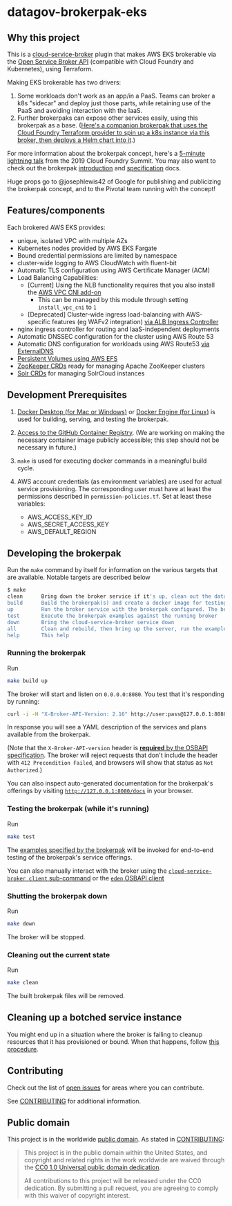# datagov-brokerpak-eks

## Why this project

This is a
[cloud-service-broker](https://github.com/pivotal/cloud-service-broker) plugin
that makes AWS EKS brokerable via the [Open Service Broker API](https://www.openservicebrokerapi.org/) (compatible with Cloud Foundry and Kubernetes), using Terraform.

Making EKS brokerable has two drivers:

1. Some workloads don't work as an app/in a PaaS. Teams can broker a k8s "sidecar" and deploy just those parts, while retaining use of the PaaS and avoiding interaction with the IaaS.
2. Further brokerpaks can expose other services easily, using this brokerpak as a base. ([Here's a companion brokerpak that uses the Cloud Foundry Terraform provider to spin up a k8s instance via this broker, then deploys a Helm chart into it](https://github.com/GSA/datagov-brokerpak).)

For more information about the brokerpak concept, here's a [5-minute lightning
talk](https://www.youtube.com/watch?v=BXIvzEfHil0) from the 2019 Cloud Foundry Summit. You may also want to check out the brokerpak
[introduction](https://github.com/pivotal/cloud-service-broker/blob/master/docs/brokerpak-intro.md)
and
[specification](https://github.com/pivotal/cloud-service-broker/blob/master/docs/brokerpak-specification.md)
docs.

Huge props go to @josephlewis42 of Google for publishing and publicizing the
brokerpak concept, and to the Pivotal team running with the concept!

## Features/components

Each brokered AWS EKS provides:

- unique, isolated VPC with multiple AZs
- Kubernetes nodes provided by AWS EKS Fargate
- Bound credential permissions are limited by namespace
- cluster-wide logging to AWS CloudWatch with fluent-bit
- Automatic TLS configuration using AWS Certificate Manager (ACM)
- Load Balancing Capabilities:
  - [Current] Using the NLB functionality requires that you also install the [AWS VPC CNI add-on](https://github.com/GSA/datagov-brokerpak-eks/pull/69/files#diff-54dc6204ad9b3495e7157b5dab706ac9b1e4f19d69f127eec9959e80e2b0aa93R34-R37)
    - This can be managed by this module through setting `install_vpc_cni` to `1`
  - [Deprecated] Cluster-wide ingress load-balancing with AWS-specific features (eg WAFv2 integration) [via ALB Ingress Controller](https://kubernetes-sigs.github.io/aws-load-balancer-controller/latest/)
- nginx ingress controller for routing and IaaS-independent deployments
- Automatic DNSSEC configuration for the cluster using AWS Route 53
- Automatic DNS configuration for workloads using AWS Route53 [via ExternalDNS](https://github.com/kubernetes-sigs/external-dns)
- [Persistent Volumes using AWS EFS](https://aws.amazon.com/blogs/aws/new-aws-fargate-for-amazon-eks-now-supports-amazon-efs/)
- [ZooKeeper CRDs](https://github.com/pravega/zookeeper-operator) ready for
  managing Apache ZooKeeper clusters
- [Solr CRDs](https://github.com/apache/solr-operator) for managing
  SolrCloud instances

## Development Prerequisites

1. [Docker Desktop (for Mac or
Windows)](https://www.docker.com/products/docker-desktop) or [Docker Engine (for
Linux)](https://www.docker.com/products/container-runtime) is used for
building, serving, and testing the brokerpak.
1. [Access to the GitHub Container
   Registry](https://docs.github.com/en/packages/guides/migrating-to-github-container-registry-for-docker-images#authenticating-with-the-container-registry).
   (We are working on making the necessary container image publicly accessible;
   this step should not be necessary in future.)

1. `make` is used for executing docker commands in a meaningful build cycle.
1. AWS account credentials (as environment variables) are used for actual
   service provisioning. The corresponding user must have at least the permissions described in `permission-policies.tf`. Set at least these variables:

    - AWS_ACCESS_KEY_ID
    - AWS_SECRET_ACCESS_KEY
    - AWS_DEFAULT_REGION

## Developing the brokerpak

Run the `make` command by itself for information on the various targets that are available. Notable targets are described below

```bash
$ make
clean      Bring down the broker service if it's up, clean out the database, and remove created images
build      Build the brokerpak(s) and create a docker image for testing it/them
up         Run the broker service with the brokerpak configured. The broker listens on `0.0.0.0:8080`. curl http://127.0.0.1:8080 or visit it in your browser.
test       Execute the brokerpak examples against the running broker
down       Bring the cloud-service-broker service down
all        Clean and rebuild, then bring up the server, run the examples, and bring the system down
help       This help
```

### Running the brokerpak

Run

```bash
make build up
```

The broker will start and listen on `0.0.0.0:8080`. You
test that it's responding by running:

```bash
curl -i -H "X-Broker-API-Version: 2.16" http://user:pass@127.0.0.1:8080/v2/catalog
```

In response you will see a YAML description of the services and plans available
from the brokerpak.

(Note that the `X-Broker-API-version` header is [**required** by the OSBAPI
specification](https://github.com/openservicebrokerapi/servicebroker/blob/master/spec.md#headers).
The broker will reject requests that don't include the header with `412
Precondition Failed`, and browsers will show that status as `Not Authorized`.)

You can also inspect auto-generated documentation for the brokerpak's offerings
by visiting [`http://127.0.0.1:8080/docs`](http://127.0.0.1:8080/docs) in your browser.

### Testing the brokerpak (while it's running)

Run

```bash
make test
```

The [examples specified by the
brokerpak](https://github.com/pivotal/cloud-service-broker/blob/master/docs/brokerpak-specification.md#service-yaml-flie)
will be invoked for end-to-end testing of the brokerpak's service offerings.

You can also manually interact with the broker using the [`cloud-service-broker client` sub-command](https://github.com/cloudfoundry/cloud-service-broker#commands) or the [`eden` OSBAPI client](https://github.com/starkandwayne/eden)

### Shutting the brokerpak down

Run

```bash
make down
```

The broker will be stopped.

### Cleaning out the current state

Run

```bash
make clean
```

The built brokerpak files will be removed.

## Cleaning up a botched service instance

You might end up in a situation where the broker is failing to cleanup resources that it has provisioned or bound. When that happens, follow [this procedure](docs/instance-cleanup.md).

## Contributing

Check
out the list of [open issues](https://github.com/GSA/eks-brokerpak/issues) for
areas where you can contribute.

See [CONTRIBUTING](CONTRIBUTING.md) for additional information.

## Public domain

This project is in the worldwide [public domain](LICENSE.md). As stated in [CONTRIBUTING](CONTRIBUTING.md):

> This project is in the public domain within the United States, and copyright and related rights in the work worldwide are waived through the [CC0 1.0 Universal public domain dedication](https://creativecommons.org/publicdomain/zero/1.0/).
>
> All contributions to this project will be released under the CC0 dedication. By submitting a pull request, you are agreeing to comply with this waiver of copyright interest.
